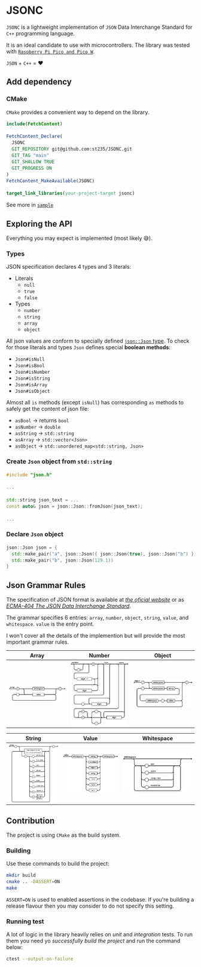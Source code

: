 # JSONC

`JSONC` is a lightweight implementation of `JSON` Data Interchange Standard for `C++` programming language.

It is an ideal candidate to use with microcontrollers. The library was tested with [`Raspberry Pi Pico and Pico W`](https://www.raspberrypi.com/documentation/microcontrollers/raspberry-pi-pico.html).

`JSON` + `C++` = ❤️

## Add dependency

### CMake

`CMake` provides a convenient way to depend on the library.

```cmake
include(FetchContent)

FetchContent_Declare(
  JSONC
  GIT_REPOSITORY git@github.com:st235/JSONC.git
  GIT_TAG "main"
  GIT_SHALLOW TRUE
  GIT_PROGRESS ON
)
FetchContent_MakeAvailable(JSONC)

target_link_libraries(your-project-target jsonc)
```

See more in [`sample`](./sample/)

## Exploring the API

Everything you may expect is implemented (most likely 😅).

### Types

JSON specification declares 4 types and 3 literals:
- Literals
    - `null`
    - `true`
    - `false`
- Types
    - `number`
    - `string`
    - `array`
    - `object`

All json values are conform to specially defined [`json::Json` type](./include/json.h).
To check for those literals and types `Json` defines special **boolean methods**:

- `Json#isNull`
- `Json#isBool`
- `Json#isNumber`
- `Json#isString`
- `Json#isArray`
- `Json#isObject`

Almost all `is` methods (except `isNull`) has corresponding `as` methods to safely get the content of json file:

- `asBool` -> returns `bool`
- `asNumber` -> `double`
- `asString` -> `std::string`
- `asArray` -> `std::vector<Json>`
- `asObject` -> `std::unordered_map<std::string, Json>`

### Create `Json` object from `std::string`

```cpp
#include "json.h"

...

std::string json_text = ...
const auto& json = json::Json::fromJson(json_text);

...
```

### Declare `Json` object

```cpp
json::Json json = { 
  std::make_pair("a", json::Json({ json::Json(true), json::Json("b") })),
  std::make_pair("b", json::Json(129.1))
}
```


## Json Grammar Rules

The specification of JSON format is available at [_the oficial website_](https://www.json.org/json-en.html) or as [_ECMA-404 The JSON Data Interchange Standard_](https://ecma-international.org/publications-and-standards/standards/ecma-404/).

The grammar specifies 6 entries: `array`, `number`, `object`, `string`, `value`, and `whitespace`.
`value` is the entry point.

I won't cover all the details of the implemention but will provide the most important grammar rules.

| Array | Number | Object |
| ----- | ----- | ----- |
| ![Array](./images/array.png) | ![Number](./images/number.png) | ![Object](./images/object.png) |

| String | Value | Whitespace |
| ----- | ----- | ----- |
| ![String](./images/string.png) | ![Value](./images/value.png) | ![Whitespace](./images/whitespace.png) |

## Contribution

The project is using `CMake` as the build system.

### Building

Use these commands to build the project:

```bash
mkdir build
cmake .. -DASSERT=ON
make
```

`ASSERT=ON` is used to enabled assertions in the codebase. If you're building a release flavour then you may consider to do not specify this setting.

### Running test

A lot of logic in the library heavily relies on _unit_ and _integration_ tests.
To run them you need yo _successfully build the project_ and run the command below:

```bash
ctest --output-on-failure
```
